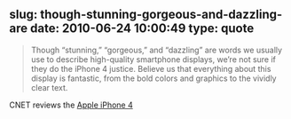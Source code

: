 slug: though-stunning-gorgeous-and-dazzling-are
date: 2010-06-24 10:00:49
type: quote
---

> Though “stunning,” “gorgeous,” and “dazzling” are words we usually use to describe high-quality smartphone displays, we’re not sure if they do the iPhone 4 justice. Believe us that everything about this display is fantastic, from the bold colors and graphics to the vividly clear text.

CNET reviews the [Apple iPhone 4](http://reviews.cnet.com/smartphones/apple-iphone-4-32gb/4505-6452_7-34117595.html?tag=mncol;txt)
